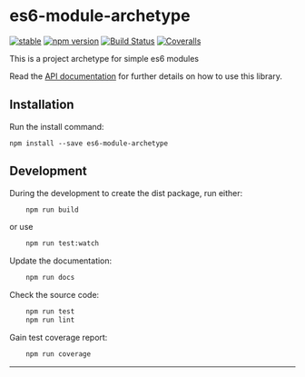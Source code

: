 es6-module-archetype
====================

[![stable](http://badges.github.io/stability-badges/dist/stable.svg)](http://github.com/badges/stability-badges)
[![npm version][npm-badge]][npm-url]
[![Build Status][travis-badge]][travis-url]
[![Coveralls][BadgeCoveralls]][Coveralls]

This is a project archetype for simple es6 modules

Read the [API documentation](https://tombenke.github.io/es6-module-archetype/index.html)
for further details on how to use this library.


## Installation

Run the install command:

    npm install --save es6-module-archetype


## Development

During the development to create the dist package, run either:

```bash
    npm run build
```

or use

```bash
    npm run test:watch
```

Update the documentation:

```bash
    npm run docs
```

Check the source code:

```bash
    npm run test
    npm run lint
```

Gain test coverage report:

```bash
    npm run coverage
```

---

[npm-badge]: https://badge.fury.io/js/es6-module-archetype.svg
[npm-url]: https://badge.fury.io/js/es6-module-archetype
[travis-badge]: https://api.travis-ci.org/tombenke/es6-module-archetype.svg
[travis-url]: https://travis-ci.org/tombenke/es6-module-archetype
[Coveralls]: https://coveralls.io/github/tombenke/es6-module-archetype?branch=master
[BadgeCoveralls]: https://coveralls.io/repos/github/tombenke/es6-module-archetype/badge.svg?branch=master

